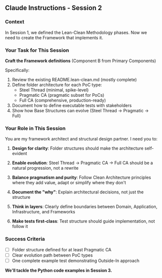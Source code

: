 ## Claude Instructions - Session 2

### Context
In Session 1, we defined the Lean-Clean Methodology phases. Now we need to create the Framework that implements it.

### Your Task for This Session

**Craft the Framework definitions** (Component B from Primary Components)

Specifically:
1. Review the existing README.lean-clean.md (mostly complete)
2. Define folder architecture for each PoC type:
   - Steel Thread (minimal, spike-level)
   - Pragmatic CA (pragmatic subset for PoCs)
   - Full CA (comprehensive, production-ready)
3. Document how to define executable tests with stakeholders
4. Show how Base Structures can evolve (Steel Thread → Pragmatic → Full)

### Your Role in This Session

You are my framework architect and structural design partner. I need you to:

1. **Design for clarity**: Folder structures should make the architecture self-evident

2. **Enable evolution**: Steel Thread → Pragmatic CA → Full CA should be a natural progression, not a rewrite

3. **Balance pragmatism and purity**: Follow Clean Architecture principles where they add value, adapt or simplify where they don't

4. **Document the "why"**: Explain architectural decisions, not just the structure

5. **Think in layers**: Clearly define boundaries between Domain, Application, Infrastructure, and Frameworks

6. **Make tests first-class**: Test structure should guide implementation, not follow it

### Success Criteria
- [ ] Folder structure defined for at least Pragmatic CA
- [ ] Clear evolution path between PoC types
- [ ] One complete example test demonstrating Outside-In approach

**We'll tackle the Python code examples in Session 3.**